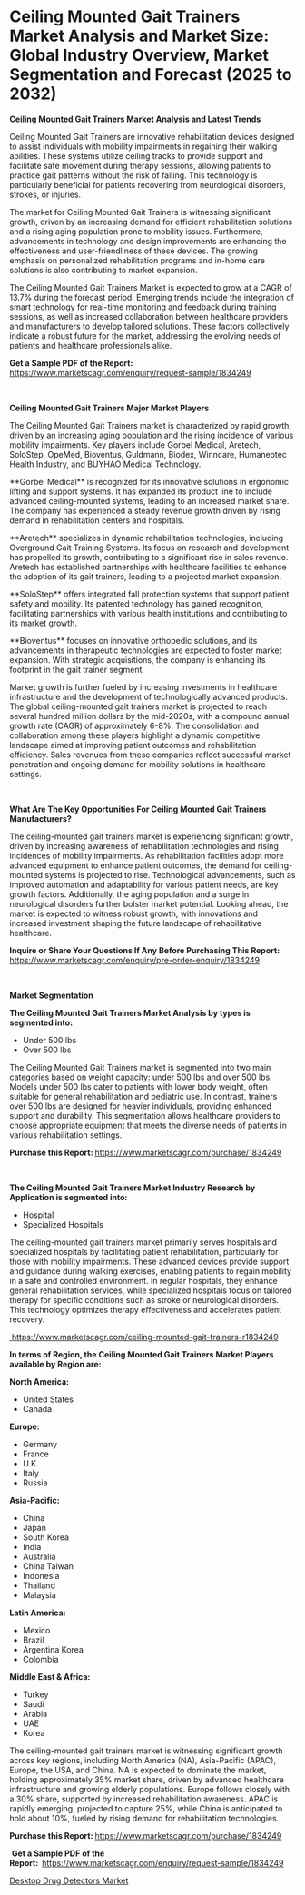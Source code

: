 <p><h1>Ceiling Mounted Gait Trainers Market Analysis and Market Size: Global Industry Overview, Market Segmentation and Forecast (2025 to 2032)</h1></p><p><strong>Ceiling Mounted Gait Trainers Market Analysis and Latest Trends</strong></p>
<p><p>Ceiling Mounted Gait Trainers are innovative rehabilitation devices designed to assist individuals with mobility impairments in regaining their walking abilities. These systems utilize ceiling tracks to provide support and facilitate safe movement during therapy sessions, allowing patients to practice gait patterns without the risk of falling. This technology is particularly beneficial for patients recovering from neurological disorders, strokes, or injuries.</p><p>The market for Ceiling Mounted Gait Trainers is witnessing significant growth, driven by an increasing demand for efficient rehabilitation solutions and a rising aging population prone to mobility issues. Furthermore, advancements in technology and design improvements are enhancing the effectiveness and user-friendliness of these devices. The growing emphasis on personalized rehabilitation programs and in-home care solutions is also contributing to market expansion. </p><p>The Ceiling Mounted Gait Trainers Market is expected to grow at a CAGR of 13.7% during the forecast period. Emerging trends include the integration of smart technology for real-time monitoring and feedback during training sessions, as well as increased collaboration between healthcare providers and manufacturers to develop tailored solutions. These factors collectively indicate a robust future for the market, addressing the evolving needs of patients and healthcare professionals alike.</p></p>
<p><strong>Get a Sample PDF of the Report:&nbsp;</strong> <a href="https://www.marketscagr.com/enquiry/request-sample/1834249?utm_campaign=1889&utm_medium=2&utm_source=Github&utm_content=ia&utm_term=05032025&utm_id=ceiling-mounted-gait-trainers">https://www.marketscagr.com/enquiry/request-sample/1834249</a></p>
<p>&nbsp;</p>
<p><strong>Ceiling Mounted Gait Trainers Major Market Players</strong></p>
<p><p>The Ceiling Mounted Gait Trainers market is characterized by rapid growth, driven by an increasing aging population and the rising incidence of various mobility impairments. Key players include Gorbel Medical, Aretech, SoloStep, OpeMed, Bioventus, Guldmann, Biodex, Winncare, Humaneotec Health Industry, and BUYHAO Medical Technology.</p><p>**Gorbel Medical** is recognized for its innovative solutions in ergonomic lifting and support systems. It has expanded its product line to include advanced ceiling-mounted systems, leading to an increased market share. The company has experienced a steady revenue growth driven by rising demand in rehabilitation centers and hospitals.</p><p>**Aretech** specializes in dynamic rehabilitation technologies, including Overground Gait Training Systems. Its focus on research and development has propelled its growth, contributing to a significant rise in sales revenue. Aretech has established partnerships with healthcare facilities to enhance the adoption of its gait trainers, leading to a projected market expansion.</p><p>**SoloStep** offers integrated fall protection systems that support patient safety and mobility. Its patented technology has gained recognition, facilitating partnerships with various health institutions and contributing to its market growth.</p><p>**Bioventus** focuses on innovative orthopedic solutions, and its advancements in therapeutic technologies are expected to foster market expansion. With strategic acquisitions, the company is enhancing its footprint in the gait trainer segment.</p><p>Market growth is further fueled by increasing investments in healthcare infrastructure and the development of technologically advanced products. The global ceiling-mounted gait trainers market is projected to reach several hundred million dollars by the mid-2020s, with a compound annual growth rate (CAGR) of approximately 6-8%. The consolidation and collaboration among these players highlight a dynamic competitive landscape aimed at improving patient outcomes and rehabilitation efficiency. Sales revenues from these companies reflect successful market penetration and ongoing demand for mobility solutions in healthcare settings.</p></p>
<p>&nbsp;</p>
<p><strong>What Are The Key Opportunities For Ceiling Mounted Gait Trainers Manufacturers?</strong></p>
<p><p>The ceiling-mounted gait trainers market is experiencing significant growth, driven by increasing awareness of rehabilitation technologies and rising incidences of mobility impairments. As rehabilitation facilities adopt more advanced equipment to enhance patient outcomes, the demand for ceiling-mounted systems is projected to rise. Technological advancements, such as improved automation and adaptability for various patient needs, are key growth factors. Additionally, the aging population and a surge in neurological disorders further bolster market potential. Looking ahead, the market is expected to witness robust growth, with innovations and increased investment shaping the future landscape of rehabilitative healthcare.</p></p>
<p><strong>Inquire or Share Your Questions If Any Before Purchasing This Report:</strong> <a href="https://www.marketscagr.com/enquiry/pre-order-enquiry/1834249?utm_campaign=1889&utm_medium=2&utm_source=Github&utm_content=ia&utm_term=05032025&utm_id=ceiling-mounted-gait-trainers">https://www.marketscagr.com/enquiry/pre-order-enquiry/1834249</a></p>
<p>&nbsp;</p>
<p><strong>Market Segmentation</strong></p>
<p><strong>The Ceiling Mounted Gait Trainers Market Analysis by types is segmented into:</strong></p>
<p><ul><li>Under 500 lbs</li><li>Over 500 lbs</li></ul></p>
<p><p>The Ceiling Mounted Gait Trainers market is segmented into two main categories based on weight capacity: under 500 lbs and over 500 lbs. Models under 500 lbs cater to patients with lower body weight, often suitable for general rehabilitation and pediatric use. In contrast, trainers over 500 lbs are designed for heavier individuals, providing enhanced support and durability. This segmentation allows healthcare providers to choose appropriate equipment that meets the diverse needs of patients in various rehabilitation settings.</p></p>
<p><strong>Purchase this Report:&nbsp;</strong><a href="https://www.marketscagr.com/purchase/1834249?utm_campaign=1889&utm_medium=2&utm_source=Github&utm_content=ia&utm_term=05032025&utm_id=ceiling-mounted-gait-trainers">https://www.marketscagr.com/purchase/1834249</a></p>
<p>&nbsp;</p>
<p><strong>The Ceiling Mounted Gait Trainers Market Industry Research by Application is segmented into:</strong></p>
<p><ul><li>Hospital</li><li>Specialized Hospitals</li></ul></p>
<p><p>The ceiling-mounted gait trainers market primarily serves hospitals and specialized hospitals by facilitating patient rehabilitation, particularly for those with mobility impairments. These advanced devices provide support and guidance during walking exercises, enabling patients to regain mobility in a safe and controlled environment. In regular hospitals, they enhance general rehabilitation services, while specialized hospitals focus on tailored therapy for specific conditions such as stroke or neurological disorders. This technology optimizes therapy effectiveness and accelerates patient recovery.</p></p>
<p><a href="https://www.marketscagr.com/ceiling-mounted-gait-trainers-r1834249?utm_campaign=1889&utm_medium=2&utm_source=Github&utm_content=ia&utm_term=05032025&utm_id=ceiling-mounted-gait-trainers">&nbsp;https://www.marketscagr.com/ceiling-mounted-gait-trainers-r1834249</a></p>
<p><strong>In terms of Region, the Ceiling Mounted Gait Trainers Market Players available by Region are:</strong></p>
<p>
    <p> <strong> North America: </strong>
        <ul>
            <li>United States</li>
            <li>Canada</li>
        </ul>
        </p> 
    <p> <strong> Europe: </strong>
        <ul>
            <li>Germany</li>
            <li>France</li>
            <li>U.K.</li>
            <li>Italy</li>
            <li>Russia</li>
        </ul>
        </p> 
    <p> <strong> Asia-Pacific: </strong>
        <ul>
            <li>China</li>
            <li>Japan</li>
            <li>South Korea</li>
            <li>India</li>
            <li>Australia</li>
            <li>China Taiwan</li>
            <li>Indonesia</li>
            <li>Thailand</li>
            <li>Malaysia</li>
        </ul>
        </p> 
    <p> <strong> Latin America: </strong>
        <ul>
            <li>Mexico</li>
            <li>Brazil</li>
            <li>Argentina Korea</li>
            <li>Colombia</li>
        </ul>
        </p> 
    <p> <strong> Middle East & Africa: </strong>
        <ul>
            <li>Turkey</li>
            <li>Saudi</li>
            <li>Arabia</li>
            <li>UAE</li>
            <li>Korea</li>
        </ul>
    </p>
    </p>
<p><p>The ceiling-mounted gait trainers market is witnessing significant growth across key regions, including North America (NA), Asia-Pacific (APAC), Europe, the USA, and China. NA is expected to dominate the market, holding approximately 35% market share, driven by advanced healthcare infrastructure and growing elderly populations. Europe follows closely with a 30% share, supported by increased rehabilitation awareness. APAC is rapidly emerging, projected to capture 25%, while China is anticipated to hold about 10%, fueled by rising demand for rehabilitation technologies.</p></p>
<p><strong>Purchase this Report: </strong><a href="https://www.marketscagr.com/purchase/1834249?utm_campaign=1889&utm_medium=2&utm_source=Github&utm_content=ia&utm_term=05032025&utm_id=ceiling-mounted-gait-trainers">https://www.marketscagr.com/purchase/1834249</a></p>
<p>&nbsp;<strong>Get a Sample PDF of the Report:&nbsp;&nbsp;</strong><a href="https://www.marketscagr.com/enquiry/request-sample/1834249?utm_campaign=1889&utm_medium=2&utm_source=Github&utm_content=ia&utm_term=05032025&utm_id=ceiling-mounted-gait-trainers">https://www.marketscagr.com/enquiry/request-sample/1834249</a></p>
<p><strong></strong></p>
<p><p><a href="https://github.com/globismark/Market-Research-Report-List-6/blob/main/desktop-drug-detectors-market.md?utm_campaign=1889&utm_medium=2&utm_source=Github&utm_content=ia&utm_term=05032025&utm_id=ceiling-mounted-gait-trainers">Desktop Drug Detectors Market</a></p></p>